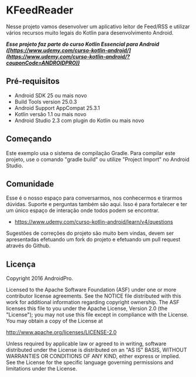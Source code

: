 KFeedReader
===================================

Nesse projeto vamos desenvolver um aplicativo leitor de Feed/RSS e utilizar vários recursos muito legais do Kotlin para desenvolvimento Android.

***Esse projeto faz parte do curso Kotlin Essencial para Android ([https://www.udemy.com/curso-kotlin-android/](https://www.udemy.com/curso-kotlin-android/?couponCode=ANDROIDPRO))***


Pré-requisitos
--------------
- Android SDK 25 ou mais novo
- Build Tools version 25.0.3
- Android Support AppCompat 25.3.1
- Kotlin versão 1.1 ou mais novo
- Android Studio 2.3 com plugin do Kotlin ou mais novo


Começando
---------------
Este exemplo usa o sistema de compilação Gradle. Para compilar este projeto, use o comando "gradle build" ou utilize "Project Import" no Android Studio.


Comunidade
-------

Esse é o nosso espaço para conversarmos, nos conhecermos e tirarmos dúvidas. Suporte e perguntas também são aqui. Isso é para fortalecer e ter um único espaço de interação onde todos podem se encontrar.

- https://www.udemy.com/curso-kotlin-android/learn/v4/questions

Sugestões de correções do projeto são muito bem vindas, devem ser apresentadas efetuando um fork do projeto e efetuando um pull request através do Github.


Licença
-------
Copyright 2016 AndroidPro.

Licensed to the Apache Software Foundation (ASF) under one or more contributor
license agreements.  See the NOTICE file distributed with this work for
additional information regarding copyright ownership.  The ASF licenses this
file to you under the Apache License, Version 2.0 (the "License"); you may not
use this file except in compliance with the License.  You may obtain a copy of
the License at

http://www.apache.org/licenses/LICENSE-2.0

Unless required by applicable law or agreed to in writing, software
distributed under the License is distributed on an "AS IS" BASIS, WITHOUT
WARRANTIES OR CONDITIONS OF ANY KIND, either express or implied.  See the
License for the specific language governing permissions and limitations under
the License.


